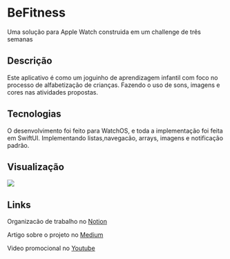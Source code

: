 # BeFitness
Uma solução para Apple Watch construida em um challenge de três semanas

<h2>Descrição</h2>
Este aplicativo é como um joguinho de aprendizagem infantil com foco no processo de alfabetização de crianças. Fazendo o uso de sons, imagens e cores nas atividades propostas. 


<h2>Tecnologias</h2>

O desenvolvimento foi feito para WatchOS, e toda a implementação foi feita em SwiftUI. Implementando listas,navegacão, arrays, imagens e notificação padrão.

<h2>Visualização</h2>


<img src="https://user-images.githubusercontent.com/102704880/210253559-04345046-131c-4fc0-81d4-4f9d820ede3e.mp4"/>



<h2>Links</h2>

Organizacão de trabalho no <a href="https://cat-flamingo-832.notion.site/Alfabeta-b3361173a82d4c6c84aaffb77139cf02" target="_blank" rel="external" >Notion</a>

Artigo sobre o projeto no  <a href="https://medium.com/@danielly.santoslopesds/alfabeta-auxiliando-no-processo-de-alfabetiza%C3%A7%C3%A3o-c50900d7e257" target="_blank" rel="external">Medium</a>

Video promocional no <a href="https://www.youtube.com/watch?v=duHQ5iYCJ74" target="_blank" rel="external">Youtube</a>
